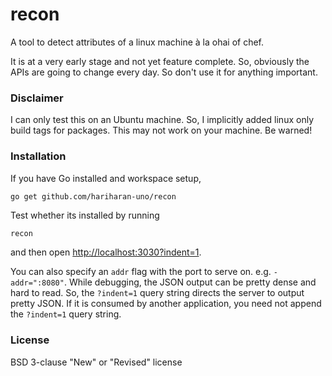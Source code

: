 # recon
A tool to detect attributes of a linux machine à la ohai of chef.

It is at a very early stage and not yet feature complete. So, obviously the APIs are going to change every day. So don't use it for anything important.

### Disclaimer

I can only test this on an Ubuntu machine. So, I implicitly added linux only build tags for packages. This may not work on your machine. Be warned!

### Installation

If you have Go installed and workspace setup,

```sh
go get github.com/hariharan-uno/recon
```

Test whether its installed by running

```
recon
```

and then open [http://localhost:3030?indent=1](http://localhost:3030?indent=1).

You can also specify an `addr` flag with the port to serve on. e.g. `-addr=":8080"`.
While debugging, the JSON output can be pretty dense and hard to read. So, the `?indent=1` query string
directs the server to output pretty JSON. If it is consumed by another application, you need not
append the `?indent=1` query string.

### License

BSD 3-clause "New" or "Revised" license
